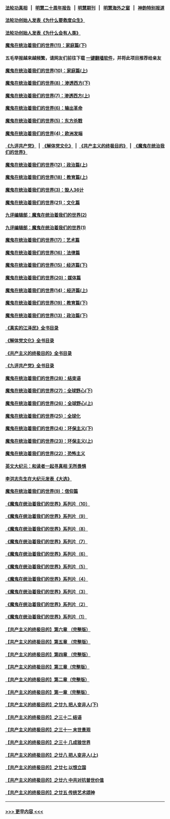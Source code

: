 #### [法轮功真相](https://github.com/gfw-breaker/truth/blob/master/README.md?t=0) &nbsp;&nbsp;|&nbsp;&nbsp; [明慧二十周年报告](https://github.com/gfw-breaker/mh-reports/blob/master/README.md?t=0) &nbsp;&nbsp;|&nbsp;&nbsp;[明慧期刊](https://github.com/gfw-breaker/mh-qikan) &nbsp;&nbsp;|&nbsp;&nbsp; [明慧海外之窗](https://github.com/gfw-breaker/mh-news/blob/master/README.md?t=0) &nbsp;&nbsp;|&nbsp;&nbsp; [神韵特别报道](https://github.com/gfw-breaker/mh-news/blob/master/shenyun.md?t=0)
#### [法轮功创始人发表《为什么要救度众生》](../pages/nsc422/n13975246.md?t=06040643) 
#### [法轮功创始人发表《为什么会有人类》](../pages/nsc422/n13912117.md?t=06040643) 
#### [魔鬼在统治着我们的世界(11)：家庭篇(下)](../pages/nsc422/n10440961.md?t=06040643) 
#### 五毛举报越来越频繁，请网友们前往下载 [一键翻墙软件](https://github.com/gfw-breaker/ssr-accounts)，并将此项目推荐给亲友
#### [魔鬼在统治着我们的世界(10)：家庭篇(上)](../pages/nsc422/n10435448.md?t=06040643) 
#### [魔鬼在统治着我们的世界(8)：渗透西方(下)](../pages/nsc422/n10429603.md?t=06040643) 
#### [魔鬼在统治着我们的世界(7)：渗透西方(上)](../pages/nsc422/n10426013.md?t=06040643) 
#### [魔鬼在统治着我们的世界(6)：输出革命](../pages/nsc422/n10421536.md?t=06040643) 
#### [魔鬼在统治着我们的世界(5)：东方杀戮](../pages/nsc422/n10417707.md?t=06040643) 
#### [魔鬼在统治着我们的世界(4)：欧洲发端](../pages/nsc422/n10414890.md?t=06040643) 
#### [《九评共产党》](https://github.com/begood0513/9ping.md/blob/master/README.md) &nbsp;|&nbsp; [《解体党文化》](../../../../jtdwh.md/blob/master/README.md)  &nbsp;|&nbsp; [《共产主义的终极目的》](../../../../gczydzjmd.md/blob/master/README.md) &nbsp;|&nbsp; [《魔鬼在统治我们的世界》](../../../../mgztzwmdsj.md/blob/master/README.md) 
#### [魔鬼在统治着我们的世界(12)：政治篇(上)](../pages/nsc422/n10444576.md?t=06040643) 
#### [魔鬼在统治着我们的世界(18)：教育篇(上)](../pages/nsc422/n10526970.md?t=06040643) 
#### [魔鬼在统治着我们的世界(3)：毁人36计](../pages/nsc422/n10411583.md?t=06040643) 
#### [魔鬼在统治着我们的世界(21)：文化篇](../pages/nsc422/n10597706.md?t=06040643) 
#### [九评编辑部：魔鬼在统治着我们的世界(2)](../pages/nsc422/n10410036.md?t=06040643) 
#### [九评编辑部：魔鬼在统治着我们的世界(1)](../pages/nsc422/n10406825.md?t=06040643) 
#### [魔鬼在统治着我们的世界(17)：艺术篇](../pages/nsc422/n10499093.md?t=06040643) 
#### [魔鬼在统治着我们的世界(16)：法律篇](../pages/nsc422/n10485969.md?t=06040643) 
#### [魔鬼在统治着我们的世界(15)：经济篇(下)](../pages/nsc422/n10469975.md?t=06040643) 
#### [魔鬼在统治着我们的世界(20)：媒体篇](../pages/nsc422/n10586579.md?t=06040643) 
#### [魔鬼在统治着我们的世界(14)：经济篇(上)](../pages/nsc422/n10457370.md?t=06040643) 
#### [魔鬼在统治着我们的世界(19)：教育篇(下)](../pages/nsc422/n10564808.md?t=06040643) 
#### [魔鬼在统治着我们的世界(13)：政治篇(下)](../pages/nsc422/n10448270.md?t=06040643) 
#### [《真实的江泽民》全书目录](../pages/nsc422/n13721399.md?t=06040643) 
#### [《解体党文化》全书目录](../pages/nsc422/n13721157.md?t=06040643) 
#### [《共产主义的终极目的》全书目录](../pages/nsc422/n13721048.md?t=06040643) 
#### [《九评共产党》全书目录](../pages/nsc422/n13708085.md?t=06040643) 
#### [魔鬼在统治着我们的世界(28)：结束语](../pages/nsc422/n10936246.md?t=06040643) 
#### [魔鬼在统治着我们的世界(27)：全球野心(下)](../pages/nsc422/n10928319.md?t=06040643) 
#### [魔鬼在统治着我们的世界(26)：全球野心(上)](../pages/nsc422/n10900318.md?t=06040643) 
#### [魔鬼在统治着我们的世界(25)：全球化](../pages/nsc422/n10788205.md?t=06040643) 
#### [魔鬼在统治着我们的世界(24)：环保主义(下)](../pages/nsc422/n10695307.md?t=06040643) 
#### [魔鬼在统治着我们的世界(23)：环保主义(上)](../pages/nsc422/n10688613.md?t=06040643) 
#### [魔鬼在统治着我们的世界(22)：恐怖主义](../pages/nsc422/n10614727.md?t=06040643) 
#### [英文大纪元：和读者一起寻真相 无所畏惧](../pages/nsc422/n12542027.md?t=06040643) 
#### [李洪志先生在大纪元发表《大选》](../pages/nsc422/n12534746.md?t=06040643) 
#### [魔鬼在统治着我们的世界(9)：信仰篇](../pages/nsc422/n10432159.md?t=06040643) 
#### [《魔鬼在统治着我们的世界》系列片（10）](../pages/nsc422/n12292670.md?t=06040643) 
#### [《魔鬼在统治着我们的世界》系列片（9）](../pages/nsc422/n12290859.md?t=06040643) 
#### [《魔鬼在统治着我们的世界》系列片（8）](../pages/nsc422/n12287445.md?t=06040643) 
#### [《魔鬼在统治着我们的世界》系列片（7）](../pages/nsc422/n12283425.md?t=06040643) 
#### [《魔鬼在统治着我们的世界》系列片（6）](../pages/nsc422/n12282314.md?t=06040643) 
#### [《魔鬼在统治着我们的世界》系列片（5）](../pages/nsc422/n12281419.md?t=06040643) 
#### [《魔鬼在统治着我们的世界》系列片（4）](../pages/nsc422/n12274024.md?t=06040643) 
#### [《魔鬼在统治着我们的世界》系列片（3）](../pages/nsc422/n12271322.md?t=06040643) 
#### [《魔鬼在统治着我们的世界》系列片（2）](../pages/nsc422/n12269049.md?t=06040643) 
#### [《魔鬼在统治着我们的世界》系列片（1）](../pages/nsc422/n12267575.md?t=06040643) 
#### [【共产主义的终极目的】第六章 （完整版）](../pages/nsc422/n11428913.md?t=06040643) 
#### [【共产主义的终极目的】第五章 （完整版）](../pages/nsc422/n11428912.md?t=06040643) 
#### [【共产主义的终极目的】第四章 （完整版）](../pages/nsc422/n11428907.md?t=06040643) 
#### [【共产主义的终极目的】第三章（完整版）](../pages/nsc422/n11428848.md?t=06040643) 
#### [【共产主义的终极目的】第二章（完整版）](../pages/nsc422/n11428831.md?t=06040643) 
#### [【共产主义的终极目的】第一章（完整版）](../pages/nsc422/n11417651.md?t=06040643) 
#### [【共产主义的终极目的】之廿九 把人变非人(下)](../pages/nsc422/n11344140.md?t=06040643) 
#### [【共产主义的终极目的】之三十二 结语](../pages/nsc422/n11360535.md?t=06040643) 
#### [【共产主义的终极目的】之三十一 末世景观](../pages/nsc422/n11351129.md?t=06040643) 
#### [【共产主义的终极目的】之三十 几成狼世界](../pages/nsc422/n11348280.md?t=06040643) 
#### [【共产主义的终极目的】之廿八 把人变非人(上)](../pages/nsc422/n11340492.md?t=06040643) 
#### [【共产主义的终极目的】之廿七 以恨立国](../pages/nsc422/n11336944.md?t=06040643) 
#### [【共产主义的终极目的】之廿六 中共对抗普世价值](../pages/nsc422/n11324785.md?t=06040643) 
#### [【共产主义的终极目的】之廿五 传统艺术颂神](../pages/nsc422/n11296396.md?t=06040643) 

----
#### [ >>> 更早内容 <<< ](../indexes/nsc422-earlier.md)

